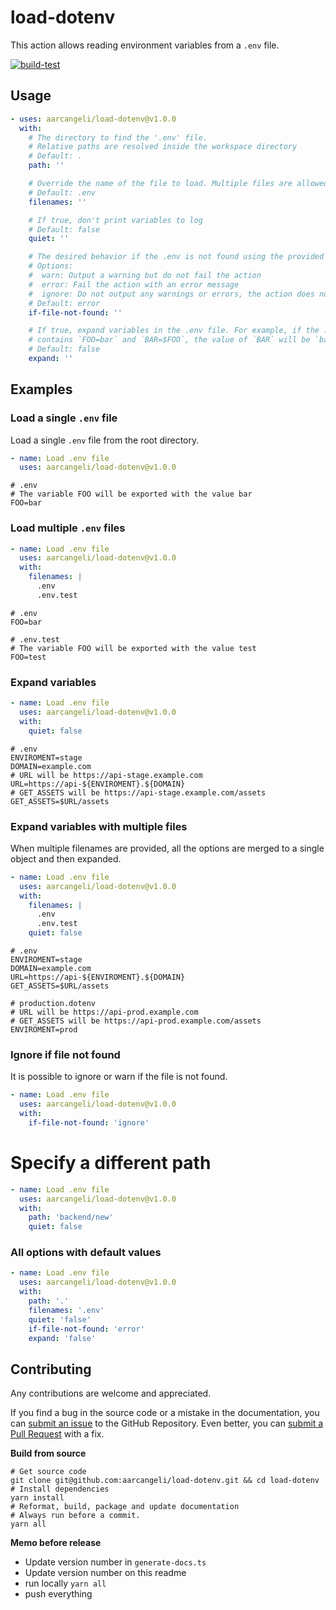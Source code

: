 # load-dotenv

This action allows reading environment variables from a `.env` file.

[![build-test](https://github.com/aarcangeli/load-dotenv/actions/workflows/test.yml/badge.svg?branch=main&event=push)](https://github.com/aarcangeli/load-dotenv/actions/workflows/test.yml?query=branch%3Amain)

## Usage

<!-- start usage -->
```yaml
- uses: aarcangeli/load-dotenv@v1.0.0
  with:
    # The directory to find the '.env' file.
    # Relative paths are resolved inside the workspace directory
    # Default: .
    path: ''

    # Override the name of the file to load. Multiple files are allowed.
    # Default: .env
    filenames: ''

    # If true, don't print variables to log
    # Default: false
    quiet: ''

    # The desired behavior if the .env is not found using the provided path. Available
    # Options:
    #  warn: Output a warning but do not fail the action
    #  error: Fail the action with an error message
    #  ignore: Do not output any warnings or errors, the action does not fail
    # Default: error
    if-file-not-found: ''

    # If true, expand variables in the .env file. For example, if the .env file
    # contains `FOO=bar` and `BAR=$FOO`, the value of `BAR` will be `bar`.
    # Default: false
    expand: ''
```
<!-- end usage -->

## Examples

### Load a single `.env` file

Load a single `.env` file from the root directory.

```yaml
- name: Load .env file
  uses: aarcangeli/load-dotenv@v1.0.0
```

```.dotenv
# .env
# The variable FOO will be exported with the value bar
FOO=bar
```

### Load multiple `.env` files

```yaml
- name: Load .env file
  uses: aarcangeli/load-dotenv@v1.0.0
  with:
    filenames: |
      .env
      .env.test
```

```.dotenv
# .env
FOO=bar
```

```dotenv
# .env.test
# The variable FOO will be exported with the value test
FOO=test
```

### Expand variables

```yaml
- name: Load .env file
  uses: aarcangeli/load-dotenv@v1.0.0
  with:
    quiet: false
```

```.dotenv
# .env
ENVIROMENT=stage
DOMAIN=example.com
# URL will be https://api-stage.example.com
URL=https://api-${ENVIROMENT}.${DOMAIN}
# GET_ASSETS will be https://api-stage.example.com/assets
GET_ASSETS=$URL/assets
```

### Expand variables with multiple files

When multiple filenames are provided, all the options are merged to a single object and then expanded.

```yaml
- name: Load .env file
  uses: aarcangeli/load-dotenv@v1.0.0
  with:
    filenames: |
      .env
      .env.test
    quiet: false
```

```.dotenv
# .env
ENVIROMENT=stage
DOMAIN=example.com
URL=https://api-${ENVIROMENT}.${DOMAIN}
GET_ASSETS=$URL/assets
```

```dotenv
# production.dotenv
# URL will be https://api-prod.example.com
# GET_ASSETS will be https://api-prod.example.com/assets
ENVIROMENT=prod
```

### Ignore if file not found

It is possible to ignore or warn if the file is not found.

```yaml
- name: Load .env file
  uses: aarcangeli/load-dotenv@v1.0.0
  with:
    if-file-not-found: 'ignore'
```

# Specify a different path

```yaml
- name: Load .env file
  uses: aarcangeli/load-dotenv@v1.0.0
  with:
    path: 'backend/new'
    quiet: false
```

### All options with default values

```yaml
- name: Load .env file
  uses: aarcangeli/load-dotenv@v1.0.0
  with:
    path: '.'
    filenames: '.env'
    quiet: 'false'
    if-file-not-found: 'error'
    expand: 'false'
```

## Contributing

Any contributions are welcome and appreciated.

If you find a bug in the source code or a mistake in the documentation, you can [submit an issue](https://github.com/aarcangeli/load-dotenv/issues/new) to the GitHub Repository.
Even better, you can [submit a Pull Request](https://github.com/aarcangeli/load-dotenv/pulls) with a fix.

**Build from source**

```shell
# Get source code
git clone git@github.com:aarcangeli/load-dotenv.git && cd load-dotenv
# Install dependencies
yarn install
# Reformat, build, package and update documentation
# Always run before a commit.
yarn all
```

**Memo before release**

- Update version number in `generate-docs.ts`
- Update version number on this readme
- run locally `yarn all`
- push everything
